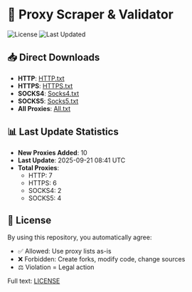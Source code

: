 # 🔄 Proxy Scraper & Validator 

![License](https://img.shields.io/badge/License-Custom-red?style=flat-square)
![Last Updated](https://img.shields.io/github/last-commit/SublimateTheBerry/FreeProxiesListSTB.svg)

## 📥 Direct Downloads
- **HTTP**: [HTTP.txt](https://raw.githubusercontent.com/SublimateTheBerry/FreeProxiesListSTB/main/HTTP.txt)
- **HTTPS**: [HTTPS.txt](https://raw.githubusercontent.com/SublimateTheBerry/FreeProxiesListSTB/main/HTTPS.txt)
- **SOCKS4**: [Socks4.txt](https://raw.githubusercontent.com/SublimateTheBerry/FreeProxiesListSTB/main/Socks4.txt)
- **SOCKS5**: [Socks5.txt](https://raw.githubusercontent.com/SublimateTheBerry/FreeProxiesListSTB/main/Socks5.txt)
- **All Proxies**: [All.txt](https://raw.githubusercontent.com/SublimateTheBerry/FreeProxiesListSTB/main/All.txt)

## 📊 Last Update Statistics
- **New Proxies Added**: 10
- **Last Update**: 2025-09-21 08:41 UTC
- **Total Proxies**:
  - HTTP: 7
  - HTTPS: 6
  - SOCKS4: 2
  - SOCKS5: 4

## 📜 License 
By using this repository, you automatically agree:
- ✅ Allowed: Use proxy lists as-is
- ❌ Forbidden: Create forks, modify code, change sources
- ⚖️ Violation = Legal action

Full text: [LICENSE](LICENSE.md)
